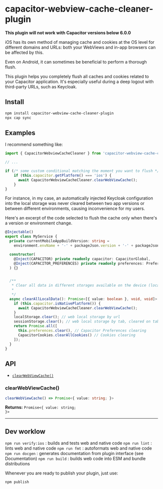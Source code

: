 # capacitor-webview-cache-cleaner-plugin


**This plugin will not work with Capacitor versions below 6.0.0**  

iOS has its own method of managing cache and cookies at the OS level for different domains and URLs: both your WebViews and in-app browsers can be affected by this.

Even on Android, it can sometimes be beneficial to perform a thorough flush.  

This plugin helps you completely flush all caches and cookies related to your Capacitor application. It's especially useful during a deep logout with third-party URLs, such as Keycloak.

## Install

```bash
npm install capacitor-webview-cache-cleaner-plugin
npx cap sync
```

## Examples


I recommend something like:

```typescript
import { CapacitorWebviewCacheCleaner } from 'capacitor-webview-cache-cleaner-plugin';

// ...

if (/* some custom conditional matching the moment you want to flush */) {
    if (this.capacitor.getPlatform() === 'ios') {
      await CapacitorWebviewCacheCleaner.clearWebViewCache();
    }
}
```

For instance, in my case, an automatically injected Keycloak configuration into the local storage was never cleared between two app versions or between different environments, causing inconvenience for my users.

Here's an excerpt of the code selected to flush the cache only when there's a version or environment change.

```typescript
@Injectable()
export class MyService {
  private currentMobileAppBuildVersion: string =
    environment.envName + '-' + packageJson.version + '-' + packageJson.buildIncrementNumber;

  constructor(
    @Inject(CAPACITOR) private readonly capacitor: CapacitorGlobal,
    @Inject(CAPACITOR_PREFERENCES) private readonly preferences: PreferencesPlugin
  ) {}


  /**
   * Clear all data in different storages available on the device (localStorage, sessionStorage, capacitor preferences, secure storage plugin and cookies)
   *
   */
  async clearAllLocalData(): Promise<[{ value: boolean }, void, void]> {
    if (this.capacitor.isNativePlatform()) {
      await CapacitorWebviewCacheCleaner.clearWebViewCache();
    }
    localStorage.clear(); // web local storage by url
    sessionStorage.clear(); // web local storage by tab, cleared on tab close
    return Promise.all([
      this.preferences.clear(), // Capacitor Preferences clearing
      CapacitorCookies.clearAllCookies() // Cookies clearing
    ]);
  }
}

```


## API

<docgen-index>

* [`clearWebViewCache()`](#clearwebviewcache)

</docgen-index>

<docgen-api>
<!--Update the source file JSDoc comments and rerun docgen to update the docs below-->

### clearWebViewCache()

```typescript
clearWebViewCache() => Promise<{ value: string; }>
```

**Returns:** <code>Promise&lt;{ value: string; }&gt;</code>

--------------------

</docgen-api>


## Dev worklow


`npm run verify:ios`  : builds and tests web and native code
`npm run lint`  : lints web and native code
`npm run fmt`  : autoformats web and native code
`npm run docgen`  : generates documentation from plugin interface (see Documentation)
`npm run build`  : builds web code into ESM and bundle distributions

Whenever you are ready to publish your plugin, just use:

`npm publish`

